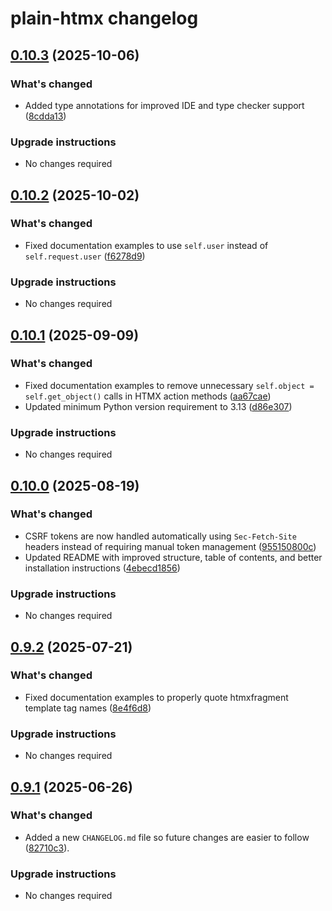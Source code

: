 # plain-htmx changelog

## [0.10.3](https://github.com/dropseed/plain/releases/plain-htmx@0.10.3) (2025-10-06)

### What's changed

- Added type annotations for improved IDE and type checker support ([8cdda13](https://github.com/dropseed/plain/commit/8cdda13a6c))

### Upgrade instructions

- No changes required

## [0.10.2](https://github.com/dropseed/plain/releases/plain-htmx@0.10.2) (2025-10-02)

### What's changed

- Fixed documentation examples to use `self.user` instead of `self.request.user` ([f6278d9](https://github.com/dropseed/plain/commit/f6278d9bb4))

### Upgrade instructions

- No changes required

## [0.10.1](https://github.com/dropseed/plain/releases/plain-htmx@0.10.1) (2025-09-09)

### What's changed

- Fixed documentation examples to remove unnecessary `self.object = self.get_object()` calls in HTMX action methods ([aa67cae](https://github.com/dropseed/plain/commit/aa67cae65c))
- Updated minimum Python version requirement to 3.13 ([d86e307](https://github.com/dropseed/plain/commit/d86e307efb))

### Upgrade instructions

- No changes required

## [0.10.0](https://github.com/dropseed/plain/releases/plain-htmx@0.10.0) (2025-08-19)

### What's changed

- CSRF tokens are now handled automatically using `Sec-Fetch-Site` headers instead of requiring manual token management ([955150800c](https://github.com/dropseed/plain/commit/955150800c))
- Updated README with improved structure, table of contents, and better installation instructions ([4ebecd1856](https://github.com/dropseed/plain/commit/4ebecd1856))

### Upgrade instructions

- No changes required

## [0.9.2](https://github.com/dropseed/plain/releases/plain-htmx@0.9.2) (2025-07-21)

### What's changed

- Fixed documentation examples to properly quote htmxfragment template tag names ([8e4f6d8](https://github.com/dropseed/plain/commit/8e4f6d889e))

### Upgrade instructions

- No changes required

## [0.9.1](https://github.com/dropseed/plain/releases/plain-htmx@0.9.1) (2025-06-26)

### What's changed

- Added a new `CHANGELOG.md` file so future changes are easier to follow ([82710c3](https://github.com/dropseed/plain/commit/82710c3c83)).

### Upgrade instructions

- No changes required

